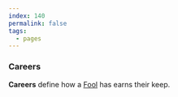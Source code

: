 ```yaml
---
index: 140
permalink: false
tags:
  - pages
---
```


### Careers

**Careers** define how a [Fool](fools.md) has earns their keep.
